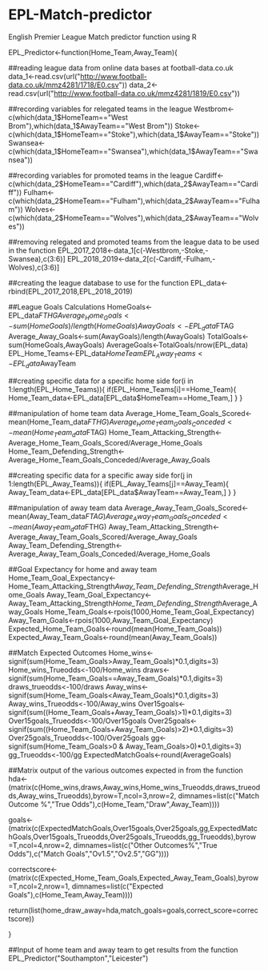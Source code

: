 # EPL-Match-predictor
English Premier League Match predictor function using R

EPL_Predictor<-function(Home_Team,Away_Team){

##reading league data from online data bases at football-data.co.uk
data_1<-read.csv(url("http://www.football-data.co.uk/mmz4281/1718/E0.csv"))
data_2<-read.csv(url("http://www.football-data.co.uk/mmz4281/1819/E0.csv"))

##recording variables for relegated teams in the league
Westbrom<-c(which(data_1$HomeTeam=="West Brom"),which(data_1$AwayTeam=="West Brom"))
Stoke<-c(which(data_1$HomeTeam=="Stoke"),which(data_1$AwayTeam=="Stoke"))
Swansea<-c(which(data_1$HomeTeam=="Swansea"),which(data_1$AwayTeam=="Swansea"))

##recording variables for promoted teams in the league
Cardiff<-c(which(data_2$HomeTeam=="Cardiff"),which(data_2$AwayTeam=="Cardiff"))
Fulham<-c(which(data_2$HomeTeam=="Fulham"),which(data_2$AwayTeam=="Fulham"))
Wolves<-c(which(data_2$HomeTeam=="Wolves"),which(data_2$AwayTeam=="Wolves"))

##removing relegated and promoted teams from the league data to be used in the function
EPL_2017_2018<-data_1[c(-Westbrom,-Stoke,-Swansea),c(3:6)]
EPL_2018_2019<-data_2[c(-Cardiff,-Fulham,-Wolves),c(3:6)]

##creating the league database to use for the function
EPL_data<-rbind(EPL_2017_2018,EPL_2018_2019)

##League Goals Calculations
HomeGoals<-EPL_data$FTHG
Average_Home_Goals<-sum(HomeGoals)/length(HomeGoals)
AwayGoals<-EPL_data$FTAG
Average_Away_Goals<-sum(AwayGoals)/length(AwayGoals)
TotalGoals<-sum(HomeGoals,AwayGoals)
AverageGoals<-TotalGoals/nrow(EPL_data)
EPL_Home_Teams<-EPL_data$HomeTeam
EPL_Away_Teams<-EPL_data$AwayTeam

##creating specific data for a specific home side
for(i in 1:length(EPL_Home_Teams)){
if(EPL_Home_Teams[i]==Home_Team){
Home_Team_data<-EPL_data[EPL_data$HomeTeam==Home_Team,]
}
}

##manipulation of home team data
Average_Home_Team_Goals_Scored<-mean(Home_Team_data$FTHG)
Average_Home_Team_Goals_Conceded<-mean(Home_Team_data$FTAG)
Home_Team_Attacking_Strength<-Average_Home_Team_Goals_Scored/Average_Home_Goals
Home_Team_Defending_Strength<-Average_Home_Team_Goals_Conceded/Average_Away_Goals

##creating specific data for a specific away side
for(j in 1:length(EPL_Away_Teams)){
if(EPL_Away_Teams[j]==Away_Team){
Away_Team_data<-EPL_data[EPL_data$AwayTeam==Away_Team,]
}
}

##manipulation of away team data
Average_Away_Team_Goals_Scored<-mean(Away_Team_data$FTAG)
Average_Away_Team_Goals_Conceded<-mean(Away_Team_data$FTHG)
Away_Team_Attacking_Strength<-Average_Away_Team_Goals_Scored/Average_Away_Goals
Away_Team_Defending_Strength<-Average_Away_Team_Goals_Conceded/Average_Home_Goals

##Goal Expectancy for home and away team
Home_Team_Goal_Expectancy<-Home_Team_Attacking_Strength*Away_Team_Defending_Strength*Average_Home_Goals
Away_Team_Goal_Expectancy<-Away_Team_Attacking_Strength*Home_Team_Defending_Strength*Average_Away_Goals
Home_Team_Goals<-rpois(1000,Home_Team_Goal_Expectancy)
Away_Team_Goals<-rpois(1000,Away_Team_Goal_Expectancy)
Expected_Home_Team_Goals<-round(mean(Home_Team_Goals))
Expected_Away_Team_Goals<-round(mean(Away_Team_Goals))

##Match Expected Outcomes
Home_wins<-signif(sum(Home_Team_Goals>Away_Team_Goals)*0.1,digits=3)
Home_wins_Trueodds<-100/Home_wins
draws<-signif(sum(Home_Team_Goals==Away_Team_Goals)*0.1,digits=3)
draws_trueodds<-100/draws
Away_wins<-signif(sum(Home_Team_Goals<Away_Team_Goals)*0.1,digits=3)
Away_wins_Trueodds<-100/Away_wins
Over15goals<-signif(sum((Home_Team_Goals+Away_Team_Goals)>1)*0.1,digits=3)
Over15goals_Trueodds<-100/Over15goals
Over25goals<-signif(sum((Home_Team_Goals+Away_Team_Goals)>2)*0.1,digits=3)
Over25goals_Trueodds<-100/Over25goals
gg<-signif(sum(Home_Team_Goals>0 & Away_Team_Goals>0)*0.1,digits=3)
gg_Trueodds<-100/gg
ExpectedMatchGoals<-round(AverageGoals)

##Matrix output of the various outcomes expected in from the function
hda<-(matrix(c(Home_wins,draws,Away_wins,Home_wins_Trueodds,draws_trueodds,Away_wins_Trueodds),byrow=T,ncol=3,nrow=2,
dimnames=list(c("Match Outcome %","True Odds"),c(Home_Team,"Draw",Away_Team))))


goals<-(matrix(c(ExpectedMatchGoals,Over15goals,Over25goals,gg,ExpectedMatchGoals,Over15goals_Trueodds,Over25goals_Trueodds,gg_Trueodds),byrow=T,ncol=4,nrow=2,
dimnames=list(c("Other Outcomes%","True Odds"),c("Match Goals","Ov1.5","Ov2.5","GG"))))


correctscore<-(matrix(c(Expected_Home_Team_Goals,Expected_Away_Team_Goals),byrow=T,ncol=2,nrow=1,
dimnames=list(c("Expected Goals"),c(Home_Team,Away_Team))))

return(list(home_draw_away=hda,match_goals=goals,correct_score=correctscore))

}

##Input of home team and away team to get results from the function
EPL_Predictor("Southampton","Leicester")

